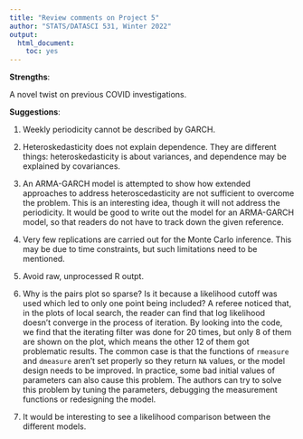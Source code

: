 ```yaml
---
title: "Review comments on Project 5"
author: "STATS/DATASCI 531, Winter 2022"
output:
  html_document:
    toc: yes
---
```


**Strengths**:

 A novel twist on previous COVID investigations.

**Suggestions**:

1. Weekly periodicity cannot be described by GARCH.

2. Heteroskedasticity does not explain dependence. They are different things: heteroskedasticity is about variances, and dependence may be explained by covariances.

3. An ARMA-GARCH model is attempted to show how extended approaches to address heteroscedasticity are not sufficient to overcome the problem. This is an interesting idea, though it will not address the periodicity. It would be good to write out the model for an ARMA-GARCH model, so that readers do not have to track down the given reference.

4. Very few replications are carried out for the Monte Carlo inference. This may be due to time constraints, but such limitations need to be mentioned.

5. Avoid raw, unprocessed R outpt.

6. Why is the pairs plot so sparse? Is it because a likelihood cutoff was used which led to only one point being included? A referee noticed that, in the plots of local search, the reader can find that log likelihood doesn’t converge in the process of iteration. By looking into the code, we find that the iterating filter was done for 20 times, but only 8 of them are shown on the plot, which means the other 12 of them got problematic results. The common case is that the functions of `rmeasure` and `dmeasure` aren’t set properly so they return `NA` values, or the model design needs to be improved. In practice, some bad initial values of parameters can also cause this problem. The authors can try to solve this problem by tuning the parameters, debugging the measurement functions or redesigning the model.


7. It would be interesting to see a likelihood comparison between the different models.




